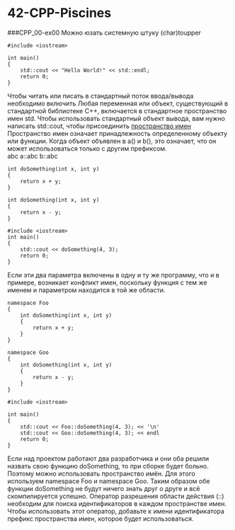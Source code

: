 # 42-CPP-Piscines
###CPP_00-ex00
Можно юзать системную штуку (char)toupper

```
#include <iostream>

int main()
{
	std::cout << "Hello World!" << std::endl;
	return 0;
}
```
Чтобы читать или писать в стандартный поток ввода/вывода необходимо включить <iostream>
Любая переменная или объект, существующий в стандартной библиотеке C++, включается в стандартное пространство имен std.
Чтобы использовать стандартный объект вывода, вам нужно написать std::cout, чтобы присоединить [пространство имен](https://docs.microsoft.com/ru-ru/cpp/cpp/namespaces-cpp?view=msvc-170)
Пространство имен означает принадлежность определенному объекту или функции. Когда объект объявлен в a() и b(), это означает, что он может использоваться только с другим префиксом.\
abc a::abc b::abc
```
int doSomething(int x, int y)
{
	return x + y;
}
```
```
int doSomething(int x, int y)
{
	return x - y;
}
```
```
#include <iostream>
int main()
{
	std::cout << doSomething(4, 3);
	return 0;
}
```
Если эти два параметра включены в одну и ту же программу, что и в примере, возникает конфликт имен, поскольку функция с тем же именем и параметром находится в той же области.
```
namespace Foo
{
	int doSomething(int x, int y)
	{
		return x + y;
	}
}
```
```
namespace Goo
{
	int doSomething(int x, int y)
	{
		return x - y;
	}
}
```
```
#include <iostream>

int main()
{
	std::cout << Foo::doSomething(4, 3); << '\n'
	std::cout << Goo::doSomething(4, 3); << endl
	return 0;
}
```
Если над проектом работают два разработчика и они оба решили назвать свою функцию doSomething, то при сборке будет больно. Поэтому можно использовать пространство имён. Для этого используем namespace Foo и namespace Goo. Таким образом обе функции doSomething не будут ничего знать друг о друге и всё скомпилируется успешно.
Оператор разрешения области действия (::) необходим для поиска идентификаторов в каждом пространстве имен.
Чтобы использовать этот оператор, добавьте к имени идентификатора префикс пространства имен, которое будет использоваться.
